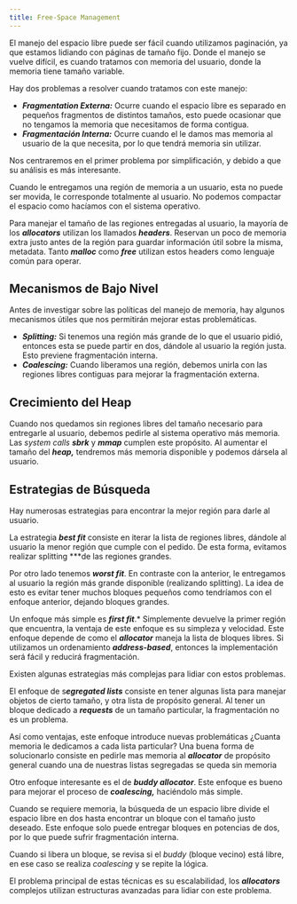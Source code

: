 ```yaml
---
title: Free-Space Management
---
```


El manejo del espacio libre puede ser fácil cuando utilizamos paginación, ya que estamos lidiando con páginas de tamaño fijo. Donde el manejo se vuelve difícil, es cuando tratamos con memoria del usuario, donde la memoria tiene tamaño variable.

Hay dos problemas a resolver cuando tratamos con este manejo:

- ***Fragmentation Externa:*** Ocurre cuando el espacio libre es separado en pequeños fragmentos de distintos tamaños, esto puede ocasionar que no tengamos la memoria que necesitamos de forma contigua.
- ***Fragmentación Interna:*** Ocurre cuando el le damos mas memoria al usuario de la que necesita, por lo que tendrá memoria sin utilizar.

Nos centraremos en el primer problema por simplificación, y debido a que su análisis es más interesante.

Cuando le entregamos una región de memoria a un usuario, esta no puede ser movida, le corresponde totalmente al usuario. No podemos compactar el espacio como hacíamos con el sistema operativo.

Para manejar el tamaño de las regiones entregadas al usuario, la mayoría de los ***allocators*** utilizan los llamados ***headers***. Reservan un poco de memoria extra justo antes de la región para guardar información útil sobre la misma, metadata. Tanto ***malloc*** como ***free*** utilizan estos headers como lenguaje común para operar.

## Mecanismos de Bajo Nivel

Antes de investigar sobre las políticas del manejo de memoria, hay algunos mecanismos útiles que nos permitirán mejorar estas problemáticas.

- ***Splitting:*** Si tenemos una región más grande de lo que el usuario pidió, entonces esta se puede partir en dos, dándole al usuario la región justa. Esto previene fragmentación interna.
- ***Coalescing:*** Cuando liberamos una región, debemos unirla con las regiones libres contiguas para mejorar la fragmentación externa.

## Crecimiento del Heap

Cuando nos quedamos sin regiones libres del tamaño necesario para entregarle al usuario, debemos pedirle al sistema operativo más memoria. Las *system calls* ***sbrk*** y ***mmap*** cumplen este propósito. Al aumentar el tamaño del ***heap,*** tendremos más memoria disponible y podemos dársela al usuario.

## Estrategias de Búsqueda

Hay numerosas estrategias para encontrar la mejor región para darle al usuario.

La estrategia ***best fit*** consiste en iterar la lista de regiones libres, dándole al usuario la menor región que cumple con el pedido. De esta forma, evitamos realizar splitting ***de las regiones grandes.

Por otro lado tenemos ***worst fit***. En contraste con la anterior, le entregamos al usuario la región más grande disponible (realizando splitting). La idea de esto es evitar tener muchos bloques pequeños como tendríamos con el enfoque anterior, dejando bloques grandes.

Un enfoque más simple es ***first fit***.* Simplemente devuelve la primer región que encuentra, la ventaja de este enfoque es su simpleza y velocidad. Este enfoque depende de como el ***allocator*** maneja la lista de bloques libres. Si utilizamos un ordenamiento ***address-based***, entonces la implementación será fácil y reducirá fragmentación.

Existen algunas estrategias más complejas para lidiar con estos problemas.

El enfoque de s***egregated lists*** consiste en tener algunas lista para manejar objetos de cierto tamaño, y otra lista de propósito general. Al tener un bloque dedicado a ***requests*** de un tamaño particular, la fragmentación no es un problema.

Así como ventajas, este enfoque introduce nuevas problemáticas ¿Cuanta memoria le dedicamos a cada lista particular? Una buena forma de solucionarlo consiste en pedirle mas memoria al ***allocator*** de propósito general cuando una de nuestras listas segregadas se queda sin memoria

Otro enfoque interesante es el de ***buddy allocator***. Este enfoque es bueno para mejorar el proceso de ***coalescing,*** haciéndolo más simple.

Cuando se requiere memoria, la búsqueda de un espacio libre divide el espacio libre en dos hasta encontrar un bloque con el tamaño justo deseado. Este enfoque solo puede entregar bloques en potencias de dos, por lo que puede sufrir fragmentación interna.

Cuando si libera un bloque, se revisa si el *buddy* (bloque vecino) está libre, en ese caso se realiza *coalescing* y se repite la lógica.

El problema principal de estas técnicas es su escalabilidad, los ***allocators*** complejos utilizan estructuras avanzadas para lidiar con este problema.
